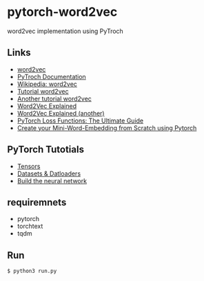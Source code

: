 # pytorch-word2vec

word2vec implementation using PyTroch

## Links
- [word2vec](https://code.google.com/archive/p/word2vec/)
- [PyTroch Documentation](https://pytorch.org/docs/stable/index.html)
- [Wikipedia: word2vec](https://en.wikipedia.org/wiki/Word2vec)
- [Tutorial word2vec](https://www.tensorflow.org/tutorials/text/word2vec)
- [Another tutorial word2vec](https://adventuresinmachinelearning.com/word2vec-tutorial-tensorflow/)
- [Word2Vec Explained](https://israelg99.github.io/2017-03-23-Word2Vec-Explained/)
- [Word2Vec Explained (another)](https://towardsdatascience.com/word2vec-explained-49c52b4ccb71)
- [PyTorch Loss Functions: The Ultimate Guide](https://neptune.ai/blog/pytorch-loss-functions)
- [Create your Mini-Word-Embedding from Scratch using Pytorch](https://deepscopy.com/Create_your_Mini_Word_Embedding_from_Scratch_using_Pytorch)

## PyTorch Tutotials
- [Tensors](https://pytorch.org/tutorials/beginner/basics/tensorqs_tutorial.html)
- [Datasets & Datloaders](https://pytorch.org/tutorials/beginner/basics/data_tutorial.html)
- [Build the neural network](https://pytorch.org/tutorials/beginner/basics/buildmodel_tutorial.html)

## requiremnets
- pytorch
- torchtext
- tqdm

## Run

    $ python3 run.py
